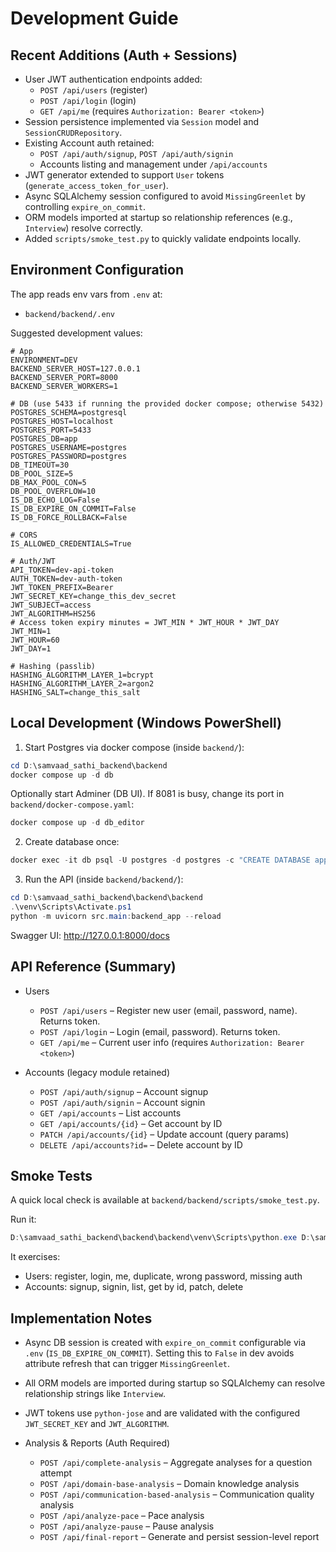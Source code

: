 # Development Guide

## Recent Additions (Auth + Sessions)
- User JWT authentication endpoints added:
  - `POST /api/users` (register)
  - `POST /api/login` (login)
  - `GET /api/me` (requires `Authorization: Bearer <token>`)
- Session persistence implemented via `Session` model and `SessionCRUDRepository`.
- Existing Account auth retained:
  - `POST /api/auth/signup`, `POST /api/auth/signin`
  - Accounts listing and management under `/api/accounts`
- JWT generator extended to support `User` tokens (`generate_access_token_for_user`).
- Async SQLAlchemy session configured to avoid `MissingGreenlet` by controlling `expire_on_commit`.
- ORM models imported at startup so relationship references (e.g., `Interview`) resolve correctly.
- Added `scripts/smoke_test.py` to quickly validate endpoints locally.

## Environment Configuration
The app reads env vars from `.env` at:
- `backend/backend/.env`

Suggested development values:
```env
# App
ENVIRONMENT=DEV
BACKEND_SERVER_HOST=127.0.0.1
BACKEND_SERVER_PORT=8000
BACKEND_SERVER_WORKERS=1

# DB (use 5433 if running the provided docker compose; otherwise 5432)
POSTGRES_SCHEMA=postgresql
POSTGRES_HOST=localhost
POSTGRES_PORT=5433
POSTGRES_DB=app
POSTGRES_USERNAME=postgres
POSTGRES_PASSWORD=postgres
DB_TIMEOUT=30
DB_POOL_SIZE=5
DB_MAX_POOL_CON=5
DB_POOL_OVERFLOW=10
IS_DB_ECHO_LOG=False
IS_DB_EXPIRE_ON_COMMIT=False
IS_DB_FORCE_ROLLBACK=False

# CORS
IS_ALLOWED_CREDENTIALS=True

# Auth/JWT
API_TOKEN=dev-api-token
AUTH_TOKEN=dev-auth-token
JWT_TOKEN_PREFIX=Bearer
JWT_SECRET_KEY=change_this_dev_secret
JWT_SUBJECT=access
JWT_ALGORITHM=HS256
# Access token expiry minutes = JWT_MIN * JWT_HOUR * JWT_DAY
JWT_MIN=1
JWT_HOUR=60
JWT_DAY=1

# Hashing (passlib)
HASHING_ALGORITHM_LAYER_1=bcrypt
HASHING_ALGORITHM_LAYER_2=argon2
HASHING_SALT=change_this_salt
```

## Local Development (Windows PowerShell)
1) Start Postgres via docker compose (inside `backend/`):
```powershell
cd D:\samvaad_sathi_backend\backend
docker compose up -d db
```
Optionally start Adminer (DB UI). If 8081 is busy, change its port in `backend/docker-compose.yaml`:
```powershell
docker compose up -d db_editor
```

2) Create database once:
```powershell
docker exec -it db psql -U postgres -d postgres -c "CREATE DATABASE app;"
```

3) Run the API (inside `backend/backend/`):
```powershell
cd D:\samvaad_sathi_backend\backend\backend
.\venv\Scripts\Activate.ps1
python -m uvicorn src.main:backend_app --reload
```
Swagger UI: http://127.0.0.1:8000/docs

## API Reference (Summary)
- Users
  - `POST /api/users` – Register new user (email, password, name). Returns token.
  - `POST /api/login` – Login (email, password). Returns token.
  - `GET /api/me` – Current user info (requires `Authorization: Bearer <token>`)

- Accounts (legacy module retained)
  - `POST /api/auth/signup` – Account signup
  - `POST /api/auth/signin` – Account signin
  - `GET /api/accounts` – List accounts
  - `GET /api/accounts/{id}` – Get account by ID
  - `PATCH /api/accounts/{id}` – Update account (query params)
  - `DELETE /api/accounts?id=` – Delete account by ID

## Smoke Tests
A quick local check is available at `backend/backend/scripts/smoke_test.py`.

Run it:
```powershell
D:\samvaad_sathi_backend\backend\backend\venv\Scripts\python.exe D:\samvaad_sathi_backend\backend\backend\scripts\smoke_test.py
```
It exercises:
- Users: register, login, me, duplicate, wrong password, missing auth
- Accounts: signup, signin, list, get by id, patch, delete

## Implementation Notes
- Async DB session is created with `expire_on_commit` configurable via `.env` (`IS_DB_EXPIRE_ON_COMMIT`). Setting this to `False` in dev avoids attribute refresh that can trigger `MissingGreenlet`.
- All ORM models are imported during startup so SQLAlchemy can resolve relationship strings like `Interview`.
- JWT tokens use `python-jose` and are validated with the configured `JWT_SECRET_KEY` and `JWT_ALGORITHM`.

- Analysis & Reports (Auth Required)
  - `POST /api/complete-analysis` – Aggregate analyses for a question attempt
  - `POST /api/domain-base-analysis` – Domain knowledge analysis
  - `POST /api/communication-based-analysis` – Communication quality analysis
  - `POST /api/analyze-pace` – Pace analysis
  - `POST /api/analyze-pause` – Pause analysis
  - `POST /api/final-report` – Generate and persist session-level report
